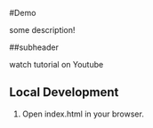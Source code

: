 #Demo

some description!

##subheader

watch tutorial on Youtube

## Local Development

1. Open index.html in your browser.